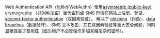 Web Authentication API（也称作WebAuthn）使用[asymmetric (public-key) cryptography](https://en.wikipedia.org/wiki/Public-key_cryptography) （非对称加密）替代密码或 SMS 短信在网站上注册、登录、[second-factor authentication](https://en.wikipedia.org/wiki/Multi-factor_authentication)（双因素验证）。 解决了 [phishing](https://en.wikipedia.org/wiki/Phishing)（钓鱼）、[data breaches](https://en.wikipedia.org/wiki/Data_breach)（数据破坏）、SMS 文本攻击、其它双因素验证等重大安全问题，同时显著提高了易用性（因为用户不必管理许多越来越复杂的密码）。